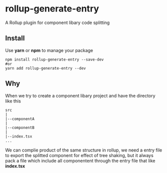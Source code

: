 # rollup-generate-entry
A Rollup plugin for component libary code splitting

## Install
Use **yarn** or **npm** to manage your package
```
npm install rollup-generate-entry --save-dev
#or
yarn add rollup-generate-entry --dev
```

## Why
When we try to create a component libary project and have the directory like this
```
src
|
|--componentA
|
|--componentB
|
|--index.tsx
...
```
We can complie product of the same structure in rollup, we need a entry file to export the splitted component for effect of tree shaking, but it always pack a file which include all componentent through the entry file that like **index.tsx**
